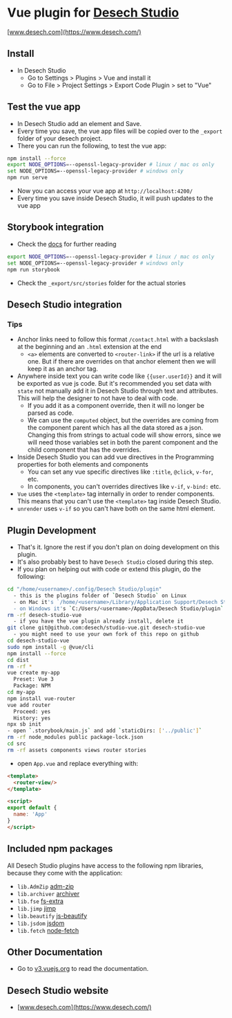 # Vue plugin for [Desech Studio](https://www.desech.com/)

[www.desech.com](https://www.desech.com/)

## Install

- In Desech Studio
  - Go to Settings > Plugins > Vue and install it
  - Go to File > Project Settings > Export Code Plugin > set to "Vue"

## Test the vue app

- In Desech Studio add an element and Save.
- Every time you save, the vue app files will be copied over to the `_export` folder of your desech project.
- There you can run the following, to test the vue app:

```sh
npm install --force
export NODE_OPTIONS=--openssl-legacy-provider # linux / mac os only
set NODE_OPTIONS=--openssl-legacy-provider # windows only
npm run serve
```

- Now you can access your vue app at `http://localhost:4200/`
- Every time you save inside Desech Studio, it will push updates to the vue app

## Storybook integration

- Check the [docs](https://storybook.js.org/docs/vue/writing-stories/introduction) for further reading

```sh
export NODE_OPTIONS=--openssl-legacy-provider # linux / mac os only
set NODE_OPTIONS=--openssl-legacy-provider # windows only
npm run storybook
```

- Check the `_export/src/stories` folder for the actual stories

## Desech Studio integration

### Tips

- Anchor links need to follow this format `/contact.html` with a backslash at the beginning and an `.html` extension at the end
  - `<a>` elements are converted to `<router-link>` if the url is a relative one. But if there are overrides on that anchor element then we will keep it as an anchor tag.
- Anywhere inside text you can write code like `{{user.userId}}` and it will be exported as vue js code. But it's recommended you set data with `state` not manually add it in Desech Studio through text and attributes. This will help the designer to not have to deal with code.
  - If you add it as a component override, then it will no longer be parsed as code.
  - We can use the `computed` object, but the overrides are coming from the component parent which has all the data stored as a json. Changing this from strings to actual code will show errors, since we will need those variables set in both the parent component and the child component that has the overrides.
- Inside Desech Studio you can add vue directives in the Programming properties for both elements and components
  - You can set any vue specific directives like `:title`, `@click`, `v-for`, etc.
  - In components, you can't overrides directives like `v-if`, `v-bind:` etc.
- `Vue` uses the `<template>` tag internally in order to render components. This means that you can't use the `<template>` tag inside Desech Studio.
- `unrender` uses `v-if` so you can't have both on the same html element.

## Plugin Development

- That's it. Ignore the rest if you don't plan on doing development on this plugin.
- It's also probably best to have `Desech Studio` closed during this step.
- If you plan on helping out with code or extend this plugin, do the following:

```sh
cd "/home/<username>/.config/Desech Studio/plugin"
  - this is the plugins folder of `Desech Studio` on Linux
  - on Mac it's `/home/<username>/Library/Application Support/Desech Studio/plugin`
  - on Windows it's `C:/Users/<username>/AppData/Desech Studio/plugin`
rm -rf desech-studio-vue
  - if you have the vue plugin already install, delete it
git clone git@github.com:desech/studio-vue.git desech-studio-vue
  - you might need to use your own fork of this repo on github
cd desech-studio-vue
sudo npm install -g @vue/cli
npm install --force
cd dist
rm -rf *
vue create my-app
  Preset: Vue 3
  Package: NPM
cd my-app
npm install vue-router
vue add router
  Proceed: yes
  History: yes
npx sb init
- open `.storybook/main.js` and add `staticDirs: ['../public']`
rm -rf node_modules public package-lock.json
cd src
rm -rf assets components views router stories
```

- open `App.vue` and replace everything with:
```html
<template>
  <router-view/>
</template>

<script>
export default {
  name: 'App'
}
</script>
```

## Included npm packages

All Desech Studio plugins have access to the following npm libraries, because they come with the application:
- `lib.AdmZip` [adm-zip](https://www.npmjs.com/package/adm-zip)
- `lib.archiver` [archiver](https://www.npmjs.com/package/archiver)
- `lib.fse` [fs-extra](https://www.npmjs.com/package/fs-extra)
- `lib.jimp` [jimp](https://www.npmjs.com/package/jimp)
- `lib.beautify` [js-beautify](https://www.npmjs.com/package/js-beautify)
- `lib.jsdom` [jsdom](https://www.npmjs.com/package/jsdom)
- `lib.fetch` [node-fetch](https://www.npmjs.com/package/node-fetch)

## Other Documentation

- Go to [v3.vuejs.org](https://v3.vuejs.org/guide/introduction.html#what-is-vue-js) to read the documentation.


## Desech Studio website

 - [www.desech.com](https://www.desech.com/)
